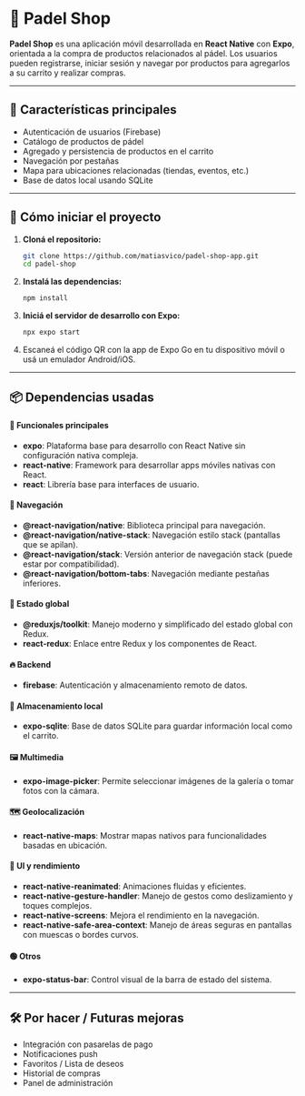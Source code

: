 # 🏓 Padel Shop

**Padel Shop** es una aplicación móvil desarrollada en **React Native** con **Expo**, orientada a la compra de productos relacionados al pádel. Los usuarios pueden registrarse, iniciar sesión y navegar por productos para agregarlos a su carrito y realizar compras.

---

## 🚀 Características principales

- Autenticación de usuarios (Firebase)
- Catálogo de productos de pádel
- Agregado y persistencia de productos en el carrito
- Navegación por pestañas
- Mapa para ubicaciones relacionadas (tiendas, eventos, etc.)
- Base de datos local usando SQLite

---

## 📲 Cómo iniciar el proyecto

1. **Cloná el repositorio:**

   ```bash
   git clone https://github.com/matiasvico/padel-shop-app.git
   cd padel-shop
   ```

2. **Instalá las dependencias:**

   ```bash
   npm install
   ```

3. **Iniciá el servidor de desarrollo con Expo:**

   ```bash
   npx expo start
   ```

4. Escaneá el código QR con la app de Expo Go en tu dispositivo móvil o usá un emulador Android/iOS.

---

## 📦 Dependencias usadas
#### 🔧 Funcionales principales

- **expo**: Plataforma base para desarrollo con React Native sin configuración nativa compleja.
- **react-native**: Framework para desarrollar apps móviles nativas con React.
- **react**: Librería base para interfaces de usuario.

#### 🧭 Navegación

- **@react-navigation/native**: Biblioteca principal para navegación.
- **@react-navigation/native-stack**: Navegación estilo stack (pantallas que se apilan).
- **@react-navigation/stack**: Versión anterior de navegación stack (puede estar por compatibilidad).
- **@react-navigation/bottom-tabs**: Navegación mediante pestañas inferiores.

#### 🛒 Estado global

- **@reduxjs/toolkit**: Manejo moderno y simplificado del estado global con Redux.
- **react-redux**: Enlace entre Redux y los componentes de React.

#### 🔥 Backend

- **firebase**: Autenticación y almacenamiento remoto de datos.

#### 💾 Almacenamiento local

- **expo-sqlite**: Base de datos SQLite para guardar información local como el carrito.

#### 🖼️ Multimedia

- **expo-image-picker**: Permite seleccionar imágenes de la galería o tomar fotos con la cámara.

#### 🗺️ Geolocalización

- **react-native-maps**: Mostrar mapas nativos para funcionalidades basadas en ubicación.

#### 📱 UI y rendimiento

- **react-native-reanimated**: Animaciones fluidas y eficientes.
- **react-native-gesture-handler**: Manejo de gestos como deslizamiento y toques complejos.
- **react-native-screens**: Mejora el rendimiento en la navegación.
- **react-native-safe-area-context**: Manejo de áreas seguras en pantallas con muescas o bordes curvos.

#### 🟢 Otros

- **expo-status-bar**: Control visual de la barra de estado del sistema.

---

## 🛠️ Por hacer / Futuras mejoras

- Integración con pasarelas de pago
- Notificaciones push
- Favoritos / Lista de deseos
- Historial de compras
- Panel de administración